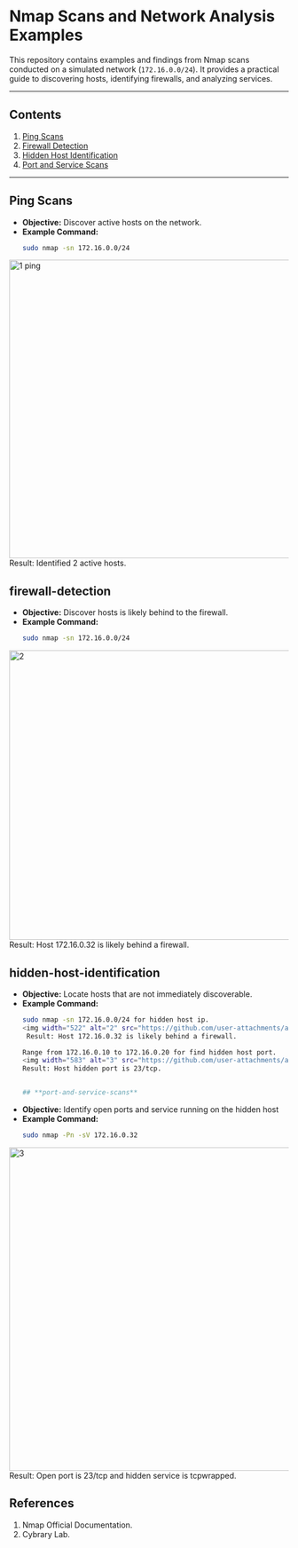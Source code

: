 # Nmap Scans and Network Analysis Examples

This repository contains examples and findings from Nmap scans conducted on a simulated network (`172.16.0.0/24`). It provides a practical guide to discovering hosts, identifying firewalls, and analyzing services.

---

## **Contents**
1. [Ping Scans](#ping-scans)
2. [Firewall Detection](#firewall-detection)
3. [Hidden Host Identification](#hidden-host-identification)
4. [Port and Service Scans](#port-and-service-scans)

---

## **Ping Scans**
- **Objective:** Discover active hosts on the network.
- **Example Command:**
  ```bash
  sudo nmap -sn 172.16.0.0/24
<img width="538" alt="1 ping" src="https://github.com/user-attachments/assets/657a187e-641b-481f-a4d4-5bb0231c7188">
 Result: Identified 2 active hosts.

## **firewall-detection**
- **Objective:** Discover hosts is likely behind to the firewall.
- **Example Command:**
  ```bash
  sudo nmap -sn 172.16.0.0/24
<img width="522" alt="2" src="https://github.com/user-attachments/assets/8e3fdfb0-87f6-4283-956b-59cbee8cc806">
Result: Host 172.16.0.32 is likely behind a firewall.


## **hidden-host-identification**
- **Objective:** Locate hosts that are not immediately discoverable.
- **Example Command:**
  ```bash
  sudo nmap -sn 172.16.0.0/24 for hidden host ip.
  <img width="522" alt="2" src="https://github.com/user-attachments/assets/b2b25d4b-2670-4dcd-a8de-ecfaf12358c8">
   Result: Host 172.16.0.32 is likely behind a firewall.
  
  Range from 172.16.0.10 to 172.16.0.20 for find hidden host port.
  <img width="583" alt="3" src="https://github.com/user-attachments/assets/fd210e5e-b849-4776-9f52-207f39d26515">
  Result: Host hidden port is 23/tcp.
  

  ## **port-and-service-scans**
- **Objective:** Identify open ports and service running on the hidden host
- **Example Command:**
  ```bash
  sudo nmap -Pn -sV 172.16.0.32
 <img width="583" alt="3" src="https://github.com/user-attachments/assets/489e1372-562c-4dbd-8903-1b8a952f5fab">
 Result: Open port is 23/tcp and hidden service is tcpwrapped.

## References
1. Nmap Official Documentation.
2. Cybrary Lab.




